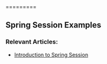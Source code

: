 =========

## Spring Session Examples

### Relevant Articles: 
- [Introduction to Spring Session](http://www.baeldung.com/spring-session)
